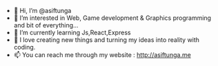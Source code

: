 - 👋 Hi, I’m @asiftunga
- 👀 I’m interested in Web, Game development & Graphics programming and bit of everything...
- 🌱 I’m currently learning Js,React,Express
- 💞️ I love creating new things and turning my ideas into reality with coding. 
- 📫 You can reach me through my website : http://asiftunga.me

<!---
asiftunga/asiftunga is a ✨ special ✨ repository because its `README.md` (this file) appears on your GitHub profile.
You can click the Preview link to take a look at your changes.
--->
